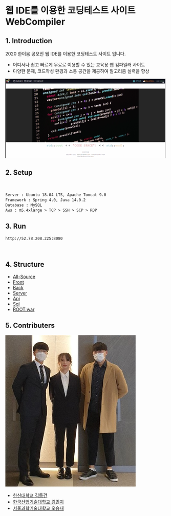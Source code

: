 # 웹 IDE를 이용한 코딩테스트 사이트 WebCompiler

## 1. Introduction
2020 한이음 공모전 웹 IDE를 이용한 코딩테스트 사이트 입니다.

- 어디서나 쉽고 빠르게 무료로 이용할 수 있는 교육용 웹 컴파일러 사이트 
- 다양한 문제, 코드작성 환경과 소통 공간을 제공하여 알고리즘 실력을 향상

<img width="500" src = "https://github.com/DongGeon0908/Building-a-coding-test-site-using-WEB-IDE/blob/master/view/mainPage.png">

## 2. Setup

</br>

    Server : Ubuntu 18.04 LTS, Apache Tomcat 9.0
    Framework : Spring 4.0, Java 14.0.2
    Database : MySQL
    Aws : m5.4xlarge > TCP > SSH > SCP > RDP

## 3. Run
    http://52.78.208.225:8080

</br>

## 4. Structure

- [All-Source](https://github.com/DongGeon0908/Building-a-coding-test-site-using-WEB-IDE/tree/master/WebCompiler)
- [Front](https://github.com/DongGeon0908/Building-a-coding-test-site-using-WEB-IDE/blob/master/md/Front.md)
- [Back](https://github.com/DongGeon0908/Building-a-coding-test-site-using-WEB-IDE/blob/master/md/Back.md)
- [Server](https://github.com/DongGeon0908/Building-a-coding-test-site-using-WEB-IDE/blob/master/md/Server.md)
- [Api](https://github.com/DongGeon0908/Building-a-coding-test-site-using-WEB-IDE/blob/master/md/Api.md)
- [Sql](https://github.com/DongGeon0908/Building-a-coding-test-site-using-WEB-IDE/blob/master/md/Sql.md)
- [ROOT.war](https://github.com/DongGeon0908/Building-a-coding-test-site-using-WEB-IDE/blob/master/result/ROOT.war)

## 5. Contributers

![kko](https://github.com/DongGeon0908/Building-a-coding-test-site-using-WEB-IDE/blob/master/who%20is%20kko/kko!.jpg)
- [한신대학교 김동건](https://github.com/DongGeon0908)
- [한국산업기술대학교 김민지](https://github.com/mindi1206)
- [서울과학기술대학교 오승재](https://github.com/oh980225)
